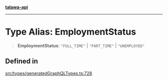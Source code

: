 [**talawa-api**](../../../README.md)

***

# Type Alias: EmploymentStatus

> **EmploymentStatus**: `"FULL_TIME"` \| `"PART_TIME"` \| `"UNEMPLOYED"`

## Defined in

[src/types/generatedGraphQLTypes.ts:728](https://github.com/Suyash878/talawa-api/blob/b5a9d8b4a1ea678a3d6f5b710b3721f91a3052fc/src/types/generatedGraphQLTypes.ts#L728)
